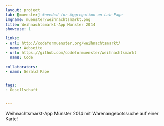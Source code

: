 ```yaml
---
layout: project
lab: [muenster] #needed for Aggregation on Lab-Page
imgname: muenster/weihnachtsmarkt.png
title: Weihnachtsmarkt-App Münster 2014
showcase: 1

links:
- url: http://codeformuenster.org/weihnachtsmarkt/
  name: Webseite
- url: https://github.com/codeformuenster/weihnachtsmarkt
  name: Code

collaborators:
- name: Gerald Pape


tags:
- Gesellschaft


---
```

Weihnachtsmarkt-App Münster 2014 mit Warenangebotssuche auf einer Karte!
